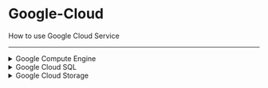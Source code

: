 # Google-Cloud
How to use Google Cloud Service

<hr>
<details>
  <summary>Google Compute Engine</summary>
  <br>
  <b>클라우드 서버 만들기</b>
  <b>머신 구성</b>
  <ol>
    <li>인스턴스 생성</li>
    <li>지역 선택 - 서울</li>
    <li>머신 선택 - E2(저렴함)</li>
    <li>머신 유형 선택 - E2-small(테스트용)</li>
    <li>인스턴스 생성하기</li>
  </ol>
  <b>네트워킹</b>
  <ol>
    <li>HTTP 트래픽 허용</li>
    <li>HTTPS 트래픽 허용</li>
  </ol>

  mqtt 브로커 사용시
  VPC 네트워크 - 방화벽 -방화벽 규칙 만들기 - 이름설정 - 네트워크 디폴드 - 우선순위 1000 - 대상? - 소스 ip 범위 외부에서 접속 허용하려면 0.0.0.0/0 - 프로토콜 및 포트 tcp:1883
sudo apt-get install mosquitto mosquitto-clients -y

sudo systemctl status mosquitto
sudo nano /etc/mosquitto/mosquitto.conf

listener 1883
allow_anonymous true 
두줄 추가

sudo systemctl restart mosquitto
재시작


  
   <ol>네트워크
    <li>인스턴스 생성</li>
    <li>지역 선택 - 서울</li>
    <li>머신 선택 - E2(저렴함)</li>
    <li>머신 유형 선택 - E2-small(테스트용)</li>
    <li>인스턴스 생성하기</li>
  </ol>
  <br>
  <b>쉘에서 업데이트 및 자바 설치 후 버전 확인</b>
  <ol>
    <li>sudo apt-get update</li>
    <li>sudo apt-get install openjdk-17-jdk -y</li>
    <li>java -version</li>
    <li>Spring Boot 프로젝트 빌드 후 jar 파일 업로드</li>
    <li>sudo nohup java -jar 파일이름.jar & <b>백그라운드로 서버 구동</b></li>
  </ol>
  
</details>

<details>
  <summary>Google Cloud SQL</summary>
  <br>

  엔터프라이즈 - 샌드박스 - 아이디, 비번 설정 - vCpu1개 , 3.75gb 제일싼거 - 용량 10gb 싼거 ssd - 연결 네트워크 이름 설정 및 sql 이랑 연결할 서버가 있는 외부 ip/32 입력 (32는 하나만 허용한다는 의미) - 생성

  데이터베이스 - db만들기 - 

gcloud sql connect <인스턴스_이름> --user=<사용자_이름>
use db이름
  
</details>

<details>
  <summary>Google Cloud Storage</summary>
  <br>
</details>

